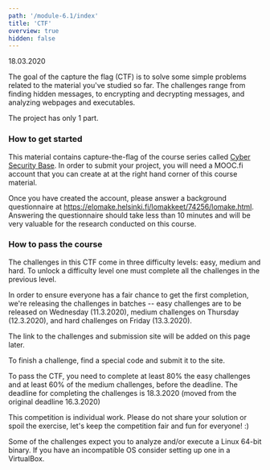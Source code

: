 ```yaml
---
path: '/module-6.1/index'
title: 'CTF'
overview: true
hidden: false
---
```

<deadline>18.03.2020</deadline>

The goal of the capture the flag (CTF) is to solve some simple problems related to the
material you've studied so far. The challenges range from finding hidden messages,
to encrypting and decrypting messages, and analyzing webpages and executables.


<please-login></please-login>

The project has only 1 part.

### How to get started

This material contains capture-the-flag of the course series called [Cyber
Security Base](https://cybersecuritybase.mooc.fi/).  In order to submit your
project, you will need a MOOC.fi account that you can create at at the right
hand corner of this course material.

Once you have created the account, please answer a background questionnaire at
https://elomake.helsinki.fi/lomakkeet/74256/lomake.html. Answering the
questionnaire should take less than 10 minutes and will be very valuable for
the research conducted on this course.

### How to pass the course

The challenges in this CTF come in three difficulty levels: easy, medium and hard.
To unlock a difficulty level one must complete all the challenges in the previous level.

In order to ensure everyone has a fair chance to get the first completion,
we're releasing the challenges in batches -- easy challenges are to be released on Wednesday (11.3.2020),
medium challenges on Thursday (12.3.2020), and hard challenges on Friday (13.3.2020).

The link to the challenges and submission site will be added on this page later.

To finish a challenge, find a special code and submit it to the site.

To pass the CTF, you need to complete at least 80% the easy challenges and at
least 60% of the medium challenges, before the deadline.  The deadline for
completing the challenges is 18.3.2020 (moved from the original deadline 16.3.2020)

This competition is individual work. Please do not share your solution or spoil
the exercise, let's keep the competition fair and fun for everyone! :)

Some of the challenges expect you to analyze and/or execute a Linux 64-bit
binary. If you have an incompatible OS consider setting up one in a VirtualBox.
